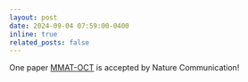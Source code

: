 ```yaml
---
layout: post
date: 2024-09-04 07:59:00-0400
inline: true
related_posts: false
---
```


One paper [MMAT-OCT](https://www.nature.com/articles/s41467-024-51633-x) is accepted by Nature Communication!
